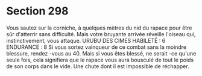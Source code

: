 # Section 298

Vous sautez sur la corniche, à quelques mètres du nid du rapace
pour être sûr d'atterrir sans difficulté. Mais votre bruyante
arrivée réveille l'oiseau qui, instinctivement, vous attaque.
URUBU  DES CIMES  HABILETÉ : 6 ENDURANCE : 8
Si vous sortez vainqueur de ce  combat sans la moindre blessure,
rendez -vous au 40. Mais si vous êtes blessé, ne serait -ce qu'une
seule fois, cela signifiera que le rapace vous aura bousculé de tout
le poids de son corps dans le vide. Une chute dont il est
impossible de réchapper.